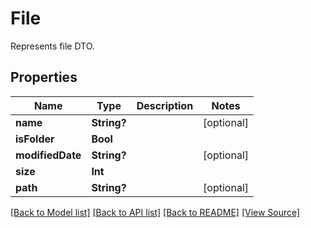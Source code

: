 # File
Represents file DTO.

## Properties
Name | Type | Description | Notes
------------ | ------------- | ------------- | -------------
**name** | **String?** |  | [optional]
**isFolder** | **Bool** |  | 
**modifiedDate** | **String?** |  | [optional]
**size** | **Int** |  | 
**path** | **String?** |  | [optional]

[[Back to Model list]](../README.md#documentation-for-models) [[Back to API list]](../README.md#documentation-for-api-endpoints) [[Back to README]](../README.md) [[View Source]](../AsposePdfCloud/Models/File.swift)

